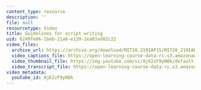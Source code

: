 ```yaml
---
content_type: resource
description: ''
file: null
resourcetype: Video
title: Guidelines for script writing
uid: 6249fe86-1beb-21a6-e139-2ea03ad82c22
video_files:
  archive_url: https://archive.org/download/MIT20.219IAP15/MIT20_219IAP15_D03P1_300k.mp4
  video_captions_file: https://open-learning-course-data-rc.s3.amazonaws.com/20-219-becoming-the-next-bill-nye-writing-and-hosting-the-educational-show-january-iap-2015/8841737ecc325f839175825c849c8146_AjK2zF9yN0k.vtt
  video_thumbnail_file: https://img.youtube.com/vi/AjK2zF9yN0k/default.jpg
  video_transcript_file: https://open-learning-course-data-rc.s3.amazonaws.com/20-219-becoming-the-next-bill-nye-writing-and-hosting-the-educational-show-january-iap-2015/de87fe4c20a67e477af368dca7c13ae3_AjK2zF9yN0k.pdf
video_metadata:
  youtube_id: AjK2zF9yN0k
---
```

